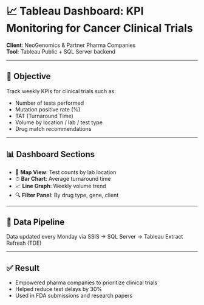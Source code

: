 # 📈 Tableau Dashboard: KPI Monitoring for Cancer Clinical Trials

**Client**: NeoGenomics & Partner Pharma Companies  
**Tool**: Tableau Public + SQL Server backend

---

## 🎯 Objective

Track weekly KPIs for clinical trials such as:

- Number of tests performed  
- Mutation positive rate (%)  
- TAT (Turnaround Time)  
- Volume by location / lab / test type  
- Drug match recommendations

---

## 📊 Dashboard Sections

- 📍 **Map View**: Test counts by lab location  
- ⏱ **Bar Chart**: Average turnaround time  
- 📈 **Line Graph**: Weekly volume trend  
- 🔍 **Filter Panel**: By drug type, gene, client

---

## 🔄 Data Pipeline

Data updated every Monday via SSIS → SQL Server → Tableau Extract Refresh (TDE)

---

## ✅ Result

- Empowered pharma companies to prioritize clinical trials  
- Helped reduce test delays by 30%  
- Used in FDA submissions and research papers
